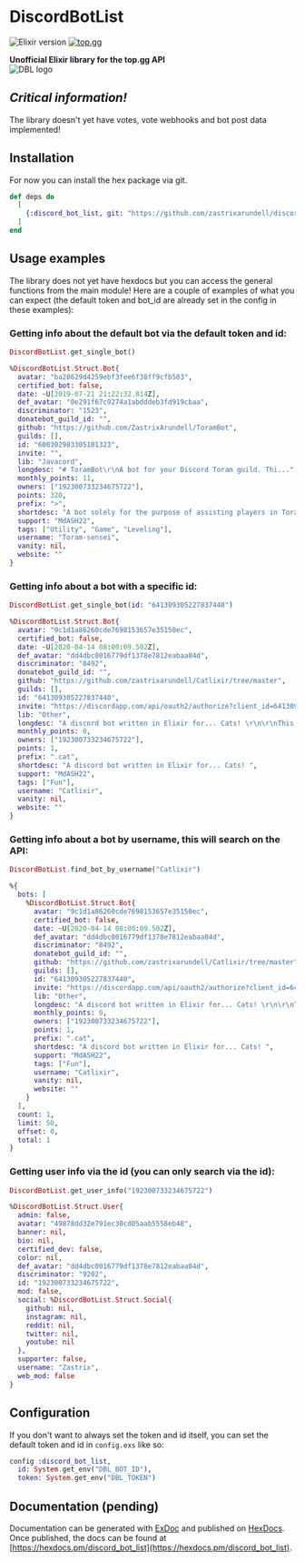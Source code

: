 # DiscordBotList 
![Elixir version](https://img.shields.io/static/v1?label=Elixir&message=1.10&logo=elixir&color=blueviolet) [![top.gg](https://img.shields.io/badge/top.gg-visit%20here!-7289da)](https://top.gg)

**Unofficial Elixir library for the top.gg API**
<br>
![DBL logo](https://top.gg/assets/images/discord_v2.1225443.svg)

## ***Critical information!***
The library doesn't yet have votes, vote webhooks and bot post data implemented!

## Installation

For now you can install the hex package via git.

```elixir
def deps do
  [
    {:discord_bot_list, git: "https://github.com/zastrixarundell/discordbotlist"}
  ]
end
```

## Usage examples
The library does not yet have hexdocs but you can access the general functions from the main module! Here are a couple of examples of what you can expect (the default token and bot_id are already set in the config in these examples):

### Getting info about the default bot via the default token and id:
```elixir
DiscordBotList.get_single_bot()

%DiscordBotList.Struct.Bot{
  avatar: "ba28629d4259ebf3fee6f38ff9cfb503",
  certified_bot: false,
  date: ~U[2019-07-21 21:22:32.814Z],
  def_avatar: "0e291f67c9274a1abdddeb3fd919cbaa",
  discriminator: "1523",
  donatebot_guild_id: "",
  github: "https://github.com/ZastrixArundell/ToramBot",
  guilds: [],
  id: "600302983305101323",
  invite: "",
  lib: "Javacord",
  longdesc: "# ToramBot\r\nA bot for your Discord Toram guild. Thi...",
  monthly_points: 11,
  owners: ["192300733234675722"],
  points: 320,
  prefix: ">",
  shortdesc: "A bot solely for the purpose of assisting players in Toram. Its commands are all game-related.",
  support: "MdASH22",
  tags: ["Utility", "Game", "Leveling"],
  username: "Toram-sensei",
  vanity: nil,
  website: ""
}
```

### Getting info about a bot with a specific id:
```elixir
DiscordBotList.get_single_bot(id: "641309305227837440")

%DiscordBotList.Struct.Bot{
  avatar: "9c1d1a86260cde7698153657e35150ec",
  certified_bot: false,
  date: ~U[2020-04-14 08:00:09.502Z],
  def_avatar: "dd4dbc0016779df1378e7812eabaa04d",
  discriminator: "8492",
  donatebot_guild_id: "",
  github: "https://github.com/zastrixarundell/Catlixir/tree/master",
  guilds: [],
  id: "641309305227837440",
  invite: "https://discordapp.com/api/oauth2/authorize?client_id=641309305227837440&permissions=0&scope=bot",
  lib: "Other",
  longdesc: "A discord bot written in Elixir for... Cats! \r\n\r\nThis bot has mu...",
  monthly_points: 0,
  owners: ["192300733234675722"],
  points: 1,
  prefix: ".cat",
  shortdesc: "A discord bot written in Elixir for... Cats! ",
  support: "MdASH22",
  tags: ["Fun"],
  username: "Catlixir",
  vanity: nil,
  website: ""
}
```

### Getting info about a bot by username, this will search on the API:
```elixir
DiscordBotList.find_bot_by_username("Catlixir")

%{
  bots: [
    %DiscordBotList.Struct.Bot{
      avatar: "9c1d1a86260cde7698153657e35150ec",
      certified_bot: false,
      date: ~U[2020-04-14 08:00:09.502Z],
      def_avatar: "dd4dbc0016779df1378e7812eabaa04d",
      discriminator: "8492",
      donatebot_guild_id: "",
      github: "https://github.com/zastrixarundell/Catlixir/tree/master",
      guilds: [],
      id: "641309305227837440",
      invite: "https://discordapp.com/api/oauth2/authorize?client_id=641309305227837440&permissions=0&scope=bot",
      lib: "Other",
      longdesc: "A discord bot written in Elixir for... Cats! \r\n\r\nThis bot has mu...",
      monthly_points: 0,
      owners: ["192300733234675722"],
      points: 1,
      prefix: ".cat",
      shortdesc: "A discord bot written in Elixir for... Cats! ",
      support: "MdASH22",
      tags: ["Fun"],
      username: "Catlixir",
      vanity: nil,
      website: ""
    }
  ],
  count: 1,
  limit: 50,
  offset: 0,
  total: 1
}
```

### Getting user info via the id (you can only search via the id):
```elixir
DiscordBotList.get_user_info("192300733234675722")

%DiscordBotList.Struct.User{
  admin: false,
  avatar: "49878dd32e791ec30cd05aab5558eb48",
  banner: nil,
  bio: nil,
  certified_dev: false,
  color: nil,
  def_avatar: "dd4dbc0016779df1378e7812eabaa04d",
  discriminator: "9202",
  id: "192300733234675722",
  mod: false,
  social: %DiscordBotList.Struct.Social{
    github: nil,
    instagram: nil,
    reddit: nil,
    twitter: nil,
    youtube: nil
  },
  supporter: false,
  username: "Zastrix",
  web_mod: false
}
```

## Configuration

If you don't want to always set the token and id itself, you can set the default token and id in `config.exs` like so:
```elixir
config :discord_bot_list,
  id: System.get_env("DBL_BOT_ID"),
  token: System.get_env("DBL_TOKEN")
```

## Documentation (pending)
Documentation can be generated with [ExDoc](https://github.com/elixir-lang/ex_doc)
and published on [HexDocs](https://hexdocs.pm). Once published, the docs can
be found at [https://hexdocs.pm/discord_bot_list](https://hexdocs.pm/discord_bot_list).

